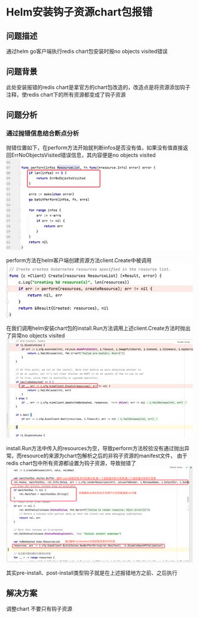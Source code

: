 ﻿# Helm安装钩子资源chart包报错

## 问题描述
通过helm go客户端执行redis chart包安装时报no objects visited错误

## 问题背景
此处安装报错的redis chart是拿官方的chart包改造的，改造点是将资源添加钩子注释，使redis chart下的所有资源都变成了钩子资源

## 问题分析

### 通过抛错信息结合断点分析

抛错位置如下，在perform方法开始就判断infos是否没有值，如果没有值直接返回ErrNoObjectsVisited错误信息，其内容便是no objects visited
![img.png](img.png)

perform方法在helm客户端创建资源方法client.Create中被调用
![img_1.png](img_1.png)

在我们调用helm安装chart包的install.Run方法调用上述client.Create方法时抛出了异常no objects visited
![img_2.png](img_2.png)

install.Run方法中传入的resources为空，导致perform方法校验没有通过抛出异常。而resource的来源为chart包解析之后的非钩子资源的manifest文件，
由于redis chart包中所有资源都设置为钩子资源，导致抛错了
![img_3.png](img_3.png)

其实pre-install、post-install类型钩子就是在上述报错地方之前、之后执行

## 解决方案
调整chart 不要只有钩子资源


